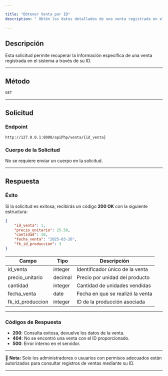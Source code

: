 ```yaml
---

title: "Obtener Venta por ID"
description: " Obtén los datos detallados de una venta registrada en el sistema mediante su identificador único."

---
```


## **Descripción**
Esta solicitud permite recuperar la información específica de una venta registrada en el sistema a través de su ID.

---

## **Método**
```http
GET
```

---

## **Solicitud**

### **Endpoint**
```http
http://127.0.0.1:8000/apiPhp/venta/{id_venta}
```

### **Cuerpo de la Solicitud**
No se requiere enviar un cuerpo en la solicitud.

---

## **Respuesta**

### **Éxito**
Si la solicitud es exitosa, recibirás un código **200 OK** con la siguiente estructura:

```json
{
    "id_venta": 1,
    "precio_unitario": 25.50,
    "cantidad": 10,
    "fecha_venta": "2025-03-26",
    "fk_id_produccion": 3
}
```

| Campo             | Tipo       | Descripción                          |
|--------------------|------------|--------------------------------------|
| id_venta           | integer    | Identificador único de la venta      |
| precio_unitario    | decimal    | Precio por unidad del producto       |
| cantidad           | integer    | Cantidad de unidades vendidas        |
| fecha_venta        | date       | Fecha en que se realizó la venta     |
| fk_id_produccion   | integer    | ID de la producción asociada         |

---

### **Códigos de Respuesta**
- **200**: Consulta exitosa, devuelve los datos de la venta.
- **404**: No se encontró una venta con el ID proporcionado.
- **500**: Error interno en el servidor.

---

📝 **Nota:** Solo los administradores o usuarios con permisos adecuados están autorizados para consultar registros de ventas mediante su ID.

---

